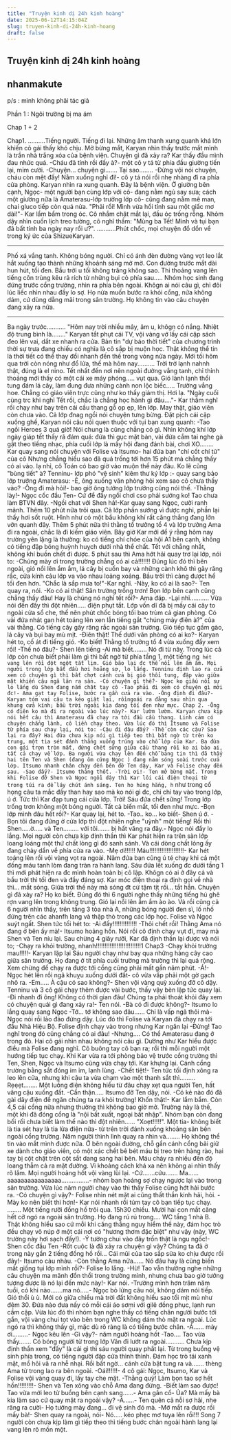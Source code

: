 ```yaml
---
title: "Truyện kinh dị 24h kinh hoàng"
date: 2025-06-12T14:15:04Z
slug: truyen-kinh-di-24h-kinh-hoang
draft: false
---
```


## Truyện kinh dị 24h kinh hoàng

## nhanmakute

p/s : mình không phãi tác giả 
 
Phần 1 : Ngôi trường bị ma ám 
 
Chap 1 + 2 
 
Chap1.
..........Tiếng người. Tiếng đi lại. Những âm thanh xung quanh khá lớn khiến cô gái thấy khó chịu. Mở bừng mắt, Karyan nhìn thấy trước mắt mình là trần nhà trắng xóa của bệnh viện.
Chuyện gì đã xảy ra? Kar thấy đầu mình đau nhức quá.
-Cháu đã tỉnh rồi đấy à?- một cô y tá từ phía đầu giường tiến lại, mỉm cười.
-Chuyện... chuyện gì....... Tại sao........
-Đừng vội nói chuyện, cháu còn mệt đấy! Nằm xuống nghỉ đi!- cô y tá nói rồi nhẹ nhàng đi ra phía cửa phòng.
Karyan nhìn ra xung quanh. Đây là bệnh viện. Ở giường bên cạnh, Ngọc- một người bạn cùng lớp với cô- đang nằm ngủ say sưa; cách một giường nữa là Amaterasu-lớp trưởng lớp cô- cũng đang nằm mê man, chai gluco tiếp còn quá nửa.
"Phải rồi! Mình vừa hồi tỉnh sau một giấc mơ dài!"- Kar lẩm bẩm trong óc. Cô nhắm chặt mắt lại, đầu óc trống rỗng. Nhỏm dậy nhìn cuốn lịch treo tường, cô nghĩ thầm: "Mùng ba Tết! Mình và tụi bạn đã bất tỉnh ba ngày nay rồi ư?".
...........Phút chốc, mọi chuyện đổ dồn về trong ký ức của ShizueKaryan.
***
Phố xá vắng tanh. Không bóng người. Chỉ có ánh đèn đường vàng vọt leo lắt hắt xuống tạo thành những khoảnh sáng mờ mờ. Con đường trước mắt dài hun hút, tối đen. Bầu trời u tối không trăng không sao. Thi thoảng vang lên tiếng côn trùng kêu rả rích từ những bụi cỏ phía sau.....
Nhóm học sinh đang đứng trước cổng trường, nhìn ra phía bên ngoài. Khôgn ai nói câu gì, chỉ đôi lúc liếc nhìn nhau đầy lo sợ. Họ nửa muốn bước ra khỏi cổng, nửa không dám, cứ dùng dằng mãi trong sân trường.
Họ không tin vào câu chuyện đang xảy ra nữa.
***
Ba ngày trước...........
"Hôm nay trời nhiều mây, âm u, khôgn có nắng. Nhiệt độ trung bình là........"
Karyan tắt phụt cái TV, vội vàng vớ lấy cái cặp sách đeo lên vai, dắt xe nhanh ra cửa. Bản tin "dự báo thời tiết" của chương trình thời sự trưa đang chiếu có nghĩa là cô sắp bị muộn học.
Thật không thể tin là thời tiết có thể thay đổi nhanh đến thế trong vòng nửa ngày. Mới tối hôm qua trời còn nóng như đổ lửa, thế mà hôm nay..........
Trời trở lạnh nahnh thật, đúng là el nino. Tết nhất đến nơi nên ngoài đường vắng tanh, chỉ thỉnh thoảng mới thấy có một cái xe máy phóng..... vụt qua. Gió lành lạnh thổi tung đám lá cây, làm đung đưa những cành non lộc biếc.....
Trường vắng hoe. Chẳng có giáo viên trực cũng như ko thấy giám thị. Hơi lạ.
"Ngày cuối cùng trc khi nghỉ Tết rồi, chắc là chẳng học hành gì đâu...."- Kar thầm nghĩ rồi chạy như bay trên cái cầu thang gỗ ọp ẹp, lên lớp.
May thật, giáo viên còn chưa vào. Cả lớp đnag ngồi nói chuyện tưng bừng.
Đặt pịch cái cặp xuống ghế, Karyan nói câu nói quen thuộc với tụi bạn xung quanh:
-Tao ngồi Heroes 3 quá giờ!
Nói chung là cũng chẳng có gì. Nhìn không khí lớp ngày giáp tết thấy rã đám quá: đứa thì gục mặt bàn, vài đứa cắm tai nghe gà gật theo tiếng nhạc, phía cuối lớp là mấy hội đang đánh bài, chơi XO........ Kar quay sang nói chuyện với Folise và Itsumo- hai đứa bạn "chí cốt chí tử" của cô
Nhưng chẳng hiểu sao đã quá trống tới hơn 15 phút mà chẳng thấy có ai vào. lạ nhỉ, cô Toán có bao giờ vào muộn thế này đâu. Ko lẽ cũng "bùng tiết" à?
Tenninu- lớp phó "vệ sinh" kiêm thư ký lớp :- quay sang bảo lớp trưởng Amaterasu:
-Ê, ông xuống văn phòng hỏi xem sao cô chưa thấy vào?
-Ông đi mà hỏi!- bao giờ ông tướng lớp trưởng cũng nói thế.
-Thằng lày!- Ngọc cốc đầu Ten- Cứ để đấy ngồi chơi cso phải sướng ko! Tao chưa làm BTVN đây.
-Ngồi chat với Shen hả!-Kar quay sang Ngọc, cười ranh mãnh.
Thêm 10 phút nữa trôi qua. Cả lớp phần sướng vì được nghỉ, phần lại thấy hơi sốt ruột. Hình như có một bầu không khí rất căng thẳng đang lởn vởn quanh đây.
Thêm 5 phút nữa thì thằng tổ trưởng tổ 4 và lớp trưởng Ama đi ra ngoài, chắc là đi kiếm giáo viên. Bây giờ Kar mới để ý rằng hôm nay trường yên lặng là thường: ko có tiếng chí chóe của hội A1 bên cạnh, không có tiếng đập bóng huỳnh huỵch dưới nhà thể chất. Tết với chẳng nhất, không khí buồn chết đi được.
5 phút sau thì Ama hớt hải quay trơ lại lớp, nói to:
-Chúng mày ơi trong trường chẳng có ai cả!!!!!!!
Đúng lúc đó thì bên ngoài, gió nổi lên ầm ầm, lá cây bị cuốn bay và những cành khô thì gãy răng rắc, cửa kính cảu lớp va vào nhau loảng xoảng. Bầu trời thì càng đượct hể tối đen hơn.
"Chắc là sắp mưa to!"-Kar nghĩ.
-Này, ko có ai là sao?- Ten quay ra, nói.
-Ko có ai thật! Sân trường trống trơn! Bọn lớp bên cạnh cũng chẳng thấy đâu! Hay là chúng nó nghỉ tết rồi?- Ama đáp.
-Lại nhỉ...........
Vừa nói đến đấy thì đột nhiên..... điện phụt tắt. Lớp vốn dĩ đã bị mấy cái cây to ngoài cửa sổ che, thế nên phút chốc bóng tối bao trùm cả gian phòng. Có vài đứa nhát gan hét toáng lên xen lẫn tiếng gắt "chúng mày điên à?" của vài thằng.
Có tiếng cây gãy răng rắc ngoài sân trường. Gió tiếp tục gầm gào, lá cây và bụi bay mù mịt.
-Điên thật! Thế dưới văn phòng có ai ko?- Karyan hét to, cố át đi tiếng gió.
-Ko biết! Thằng tổ trưởng tổ 4 vừa xuống đấy xem rồi!
-Thế nó đâu?- Shen lên tiếng
-Ai mà biết........ Nó đi từ nãy.
Trong lúc cả lớp còn chưa biết phải làm gì thì bất ngờ từ phía tầng 1, một tiếng ng` hét vang lên rồi đột ngột tắt lịm. Gió bão lại đc thể nổi lên ầm ầm. Mọi người trong lớp bắt đầu hơi hoảng sợ, lo lắng.
Tenninu định lao ra cửa xem có chuyện gì thì bất chợt cánh cửa bị gió thổi tung, đập vào giữa mặt khiến cậu ngã lăn ra sàn.
-Có chuyện gì thế?- Ngọc ko giấu nổi sự lo lắng dù Shen đang nắm chặt tay cô
-Tao phải đi xem có chuyện gì mới đc!- Ama gạt tay Folise, bước ra gần cửa ra vào.
-Ông định đi đâu?- Karyan tóm vai cậu ta kéo giật lại, rồingoái ra đằng sau nhìn qua khung cửa kính; bầu trời ngoài kia đang tối đen như mực.
Chap 2.
-Ông có điên ko mà đi ra ngoài vào lúc này?- Kar lườm lườm.
Karyan chưa kịp nói hết câu thì Amaterasu đã chạy ra tới đầu cầu thang. Linh cảm có chuyện chẳng lành, cô liền chạy theo. Vừa lúc đó thì Itsumo và Folise từ phía sau chạy lại, nói to:
-Cậu đi đâu đấy?
-Thế còn các cậu? Sao lại ra đây?
Hai đứa chưa kịp nói gì tiếp teo thì bất ngờ từ trên ko trung, một tia sét đánh thắng xuống trúng vào chỗ lớp của Kar. Ba đứa con gái trợn tròn mắt, đứng chết sững giữa cầu thang rồi ko ai bảo ai, tất cả chạy về lớp.
Ba người vừa chạy lên đến chỗ bảng tin thì đã thấy hai tên Ten và Shen (đang ôm cứng Ngọc ) đang nằm sóng soài trước cửa lớp. Itsumo nhanh chân chạy đến bên đỡ Ten dậy, Kar và Folise chạy đến sau.
-Sao đấy?- Itsumo thảng thốt.
-Trời ơi!- Ten mở bừng mắt.
Trong khi Folise đỡ Shen và Ngọc ngồi dậy thì Kar lôi cái điện thoại từ trong túi ra để láy chút ánh sáng. Ten ho húng hắng, h` như trong cổ họng câu ta mắc đầy than hay sao mà ko nói gì đc, chỉ chỉ tay vào trong lớp, ú ớ. Tức thì Kar đạp tung cái cửa lớp. Trời! Sáu đứa chết sững! Trong lớp trống trơn không một bóng người. Tất cả biến mất, tối đen như mực.
-Bọn lớp mình đâu hết rồi?- Kar quay lại, hét to.
-Tao.. ko... ko biết- Shen ú ớ.
-Bọn tôi đang đứng ở cửa lớp thì đột nhiên nghe "uỳnh" một tiếng! Rồi thì Shen.....ờ..... và Ten......... với tôi....... bị hất văng ra đây.- Ngọc nói đầy lo lắng.
Mọi người còn chưa kịp định thần thì Kar phát hiện ra trên sàn lớp loang loáng một thứ chất lỏng gì đó sanh sánh. Và cái dòng chất lỏng ấy đang chảy dần về phía cửa ra vào.
-Mẹ ơi!!!!!! Máu!!!!!!!!!!!!!!!!!!!!- Kar hét toáng lên rồi vội vàng vọt ra ngoài. Năm đứa bạn cũng ú té chạy khi cả một đống máu tanh lòm đang tràn ra hành lang.
Sáu đứa lết xuống đc dưới tầng 1 thì mới phát hiện ra đc mình hoàn toàn bị cô lập. Khôgn có ai ở đây cả và bầu trời thì tối đen và đầy đáng sợ. Kar móc điện thoại ra định gọi về nhà thì... mất sóng. Giữa trời thế này mà sóng đt cứ tậm tịt rồi... tắt hẳn.
Chuyện gì đã xảy ra? Họ ko biết.
Đúng đó thì 6 người nghe thấy những tiếng hú ghê rợn vang lên trong không trung. Gió lại nổi lên ầm ầm ào ào. Và rồi cũng cả 6 người nhìn thấy, trên tầng 3 tòa nhà A, những bóng người đen sì, lố nhố đứng trên các ahanfh lang và thập thò trong các lớp học.
Folise và Ngọc suýt ngất. Shen tức tối hét to:
-Ai đấy!!!!!!!!!!!!!!
-Thôi chết rồi! Thằng Ama nó đang ở bên ấy mà!- Itsumo hoảng hồn.
Nói rồi cô định chạy vụt đi, may mà Shen và Ten níu lại. Sau chừng 4 giây rưỡi, Kar đã định thần lại được và nói to;
-Chạy ra khỏi trường, nhanh!!!!!!!!!!!!!!!!!!!!!!!!!!1
Chap3
-Chạy khỏi trường mau!!!!!- Karyan lặp lại
Sáu người chạy như bay qua những hàng cây cao giữa sân trường. Họ đang ở tít phía cuối trường mà trường thì lại quá rộng. Xem chừng để chạy ra được tới cổng cũng phải mất gần năm phút.
-Á!- Ngọc hét lên rồi ngã khuỵu xuống dưới đất- cô vừa vấp phải một gờ gạch nhô ra.
-Em….. À cậu có sao không?- Shen vội vàng quỳ xuống đỡ cô dậy.
Tenninu và 3 cô gái chạy thêm được vài bước, thấy vậy bèn lập tức quay lại.
-Đi nhanh đi ông! Không có thời gian đâu! Chúng ta phải thoát khỏi đây xem có chuyện quái gì đang xảy ra!- Ten nói.
-Bà có đi được không?- Itsumo lo lắng quay sang Ngọc
-Tớ… tớ không sao đâu…… Chỉ là vấp ngã thôi mà- Ngọc nói rồi lảo đảo đứng dậy.
Lúc đó thì Folise và Karyan đã chạy ra tới đầu Nhà Hiệu Bộ. Folise định chạy vào trong nhưng Kar ngăn lại
-Đừng! Tao nghĩ trong đó cũng chẳng có ai đâu!
-Nhưng…. Có thể Amaterasu đang ở trong đó.
Hai cô gái nhìn nhau không nói câu gì. Dường như Kar hiểu được điều mà Folise đang nghĩ. Cô buông tay cô bạn ra; rồi thì mỗi người một hướng tiếp tục chạy.
Khi Kar vừa ra tới phòng bảo vệ trước cổng trường thì Ten, Shen, Ngọc và Itsumo cũng vừa chạy tới.
Kar khựng lại. Cánh cổng trường bằng sắt đóng im ỉm, lạnh lùng.
-Chết tiệt!- Ten tức tối định xông ra leo lên cửa, nhưng khi cậu ta vừa chạm vào một thanh sắt thì……… Rẹẹẹt…….. Một luồng điện không hiểu từ đâu chạy xẹt qua người Ten, hất văng cậu xuống đất.
-Cẩn thận….. Itsumo đỡ Ten dậy, nói.
-Có kẻ nào đó đã gài dây điện để ngăn chúng ta ra khỏi trường! Khốn thật!- Kar lẩm bẩm.
Còn 4,5 cái cổng nữa nhưng thường thì không bao giờ mở. Trường này là thế, một khi đã đóng cổng là "nội bất xuất, ngoại bất nhập". Nhóm bạn còn đang bối rối chưa biết làm thế nào thì đột nhiên…… "Xoẹt!!!!!". Một tia- không biết là tia sét hay là tia lửa điện nữa- từ trên trời đánh xuống khoảng sân bên ngoài cổng trường. Năm người thình  lình quay ra nhìn và…….. Họ không thể tin vào mắt mình được nữa. Ở bên ngoài đường, chỗ gần cánh cổng bãi giữ xe dành cho giáo viên, có một xác chết bê bét máu bị treo trên hàng rào, hai tay bị cột chặt trên cột sắt dang sang hai bên. Máu chảy ra nhiều đến độ loang thẫm cả ra mặt đường. Vì khoảng cách khá xa nên không ai nhìn thấy rõ lắm. Mọi người hoảng hốt vội vàng lùi lại.
-Cứ…….cứu……. Ma……aaaaaaaaaaaaaaaa…………….- nhóm bạn hoảng sợ chạy ngược lại vào trong sân trường.
Vừa lúc năm người chạy vào thì thấy Folise cũng hớt hải bước ra.
-Có chuyện gì vậy?- Folise nhìn nét mặt ai cũng thất thần kinh hãi, hỏi.
-Mày ko nên biết thì hơn!- Kar nói nhanh rồi túm tay cô bạn tiếp tục chạy.
…….. Một tiếng rưỡi đồng hồ trôi qua. 15h30 chiều.
Mười hai con mắt căng hết cỡ ngó ra ngoài sân trường. Họ đang rú rú trong…. WC tầng 1 nhà B. Thật không hiểu sao cứ mỗi khi căng thẳng nguy hiểm thế này, đám học trò đều chạy vô núp ở một cái nơi có "hương thơm đặc biệt" như vậy (này, WC trường này hơi sạch đấy!).
-Ý tưởng chui vào đây trốn thật là ngu ngốc!- Shen cốc đầu Ten
-Rốt cuộc là đã xảy ra chuyện gì vậy? Chúng ta đã ở trong này gần 2 tiếng đồng hồ rồi… Cái mũi của tao sắp sửa ko chịu được rồi đây!- Itsumo càu nhàu.
-Còn thằng Ama nữa…… Nó đâu hay là cũng biến mất giống tụi lớp mình rồi?- Folise lo lắng.
-Hừ! Tao vẫn thường nghe những câu chuyện ma mãnh đồn thổi trong trường mình, nhưng chưa bao giờ tưởng tượng được là nó lại đến mức này!- Kar nói.
-Trường mình hơn trăm năm tuổi, có khi nào…….ma nó…..- Ngọc bỏ lửng câu nói, không dám nói tiếp.
Gió thổi ù ù. Mới có giữa chiều mà trời đất không hiểu sao tối mịt mù như đêm 30. Đứa nào đưa nấy có mỗi cái áo sơmi với gilê đồng phục, lạnh run cầm cập.
Vừa lúc đó thì nhóm bạn nghe thấy có tiếng chân người bước tới gần, vội vàng chui tọt vào bên trong WC không dám thò mặt ra ngoài. Lúc ngó ra thì không thấy gì, mặc dù rõ ràng là có tiếng bước chân.
-Á…… mày ơi………- Ngọc kêu lên
-Gì vậy?- năm người hoảng hốt
-Tao…. Tao vừa thấy……. Có bóng người từ trong lớp Văn đi lướt ra ngoài………..
Chưa kịp định thần xem "đấy" là cái gì thì sáu người quay phắt lại. Từ trong buồng vệ sinh phía trong, có tiếng người đập cửa thình thình. Đám học trò tái xanh mặt, mồ hôi vã ra nhễ nhại. Rồi bất ngờ… cánh cửa bật tung ra và……. thèng Ama từ trong lao ra bên ngoài.
-Oái!!!!!!- 4 cô gái: Ngọc, Itsumo, Kar và Folise vội vàng quay đi, lấy tay che mặt.
-Thằng quỷ! Làm bọn tao sợ hết hồn!!!!!!!!!- Shen và Ten xông vào chỗ Ama đang đứng.
-Biết làm sao được! Tao vừa mới leo từ buồng bên cạnh sang……- Ama gân cổ- Ủa? Mà mấy bà kia làm sao cứ quay mặt ra ngoài vậy?
-À……- Ten quên cả nỗi sợ hãi, nhe răng ra cười- Họ tưởng mày đang… đi vệ sinh đó mà.
-Mở mắt ra được rồi mấy bà!- Shen quay ra ngoài, nói- Nó….. kéo phẹc mơ tuya lên rồi!!!
Song 7 người còn chưa kịp làm gì tiếp theo thì tiếng bước chân ngoài hành lang lại vang lên rõ mồn một.